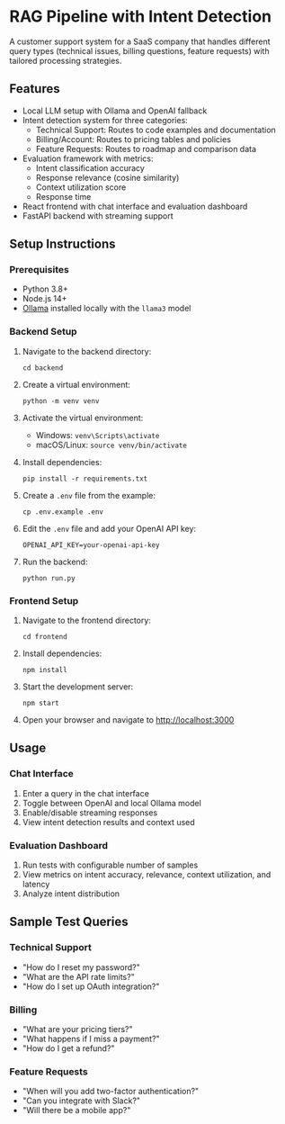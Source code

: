 # RAG Pipeline with Intent Detection

A customer support system for a SaaS company that handles different query types (technical issues, billing questions, feature requests) with tailored processing strategies.

## Features

- Local LLM setup with Ollama and OpenAI fallback
- Intent detection system for three categories:
  - Technical Support: Routes to code examples and documentation
  - Billing/Account: Routes to pricing tables and policies
  - Feature Requests: Routes to roadmap and comparison data
- Evaluation framework with metrics:
  - Intent classification accuracy
  - Response relevance (cosine similarity)
  - Context utilization score
  - Response time
- React frontend with chat interface and evaluation dashboard
- FastAPI backend with streaming support

## Setup Instructions

### Prerequisites

- Python 3.8+
- Node.js 14+
- [Ollama](https://ollama.ai/) installed locally with the `llama3` model

### Backend Setup

1. Navigate to the backend directory:
   ```
   cd backend
   ```

2. Create a virtual environment:
   ```
   python -m venv venv
   ```

3. Activate the virtual environment:
   - Windows: `venv\Scripts\activate`
   - macOS/Linux: `source venv/bin/activate`

4. Install dependencies:
   ```
   pip install -r requirements.txt
   ```

5. Create a `.env` file from the example:
   ```
   cp .env.example .env
   ```

6. Edit the `.env` file and add your OpenAI API key:
   ```
   OPENAI_API_KEY=your-openai-api-key
   ```

7. Run the backend:
   ```
   python run.py
   ```

### Frontend Setup

1. Navigate to the frontend directory:
   ```
   cd frontend
   ```

2. Install dependencies:
   ```
   npm install
   ```

3. Start the development server:
   ```
   npm start
   ```

4. Open your browser and navigate to [http://localhost:3000](http://localhost:3000)

## Usage

### Chat Interface

1. Enter a query in the chat interface
2. Toggle between OpenAI and local Ollama model
3. Enable/disable streaming responses
4. View intent detection results and context used

### Evaluation Dashboard

1. Run tests with configurable number of samples
2. View metrics on intent accuracy, relevance, context utilization, and latency
3. Analyze intent distribution

## Sample Test Queries

### Technical Support

- "How do I reset my password?"
- "What are the API rate limits?"
- "How do I set up OAuth integration?"

### Billing

- "What are your pricing tiers?"
- "What happens if I miss a payment?"
- "How do I get a refund?"

### Feature Requests

- "When will you add two-factor authentication?"
- "Can you integrate with Slack?"
- "Will there be a mobile app?" 